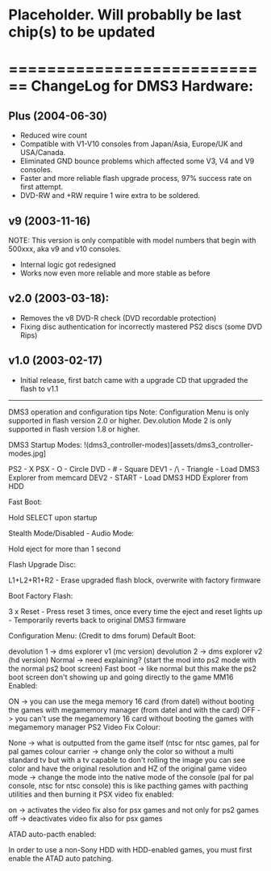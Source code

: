 # Placeholder. Will probablly be last chip(s) to be updated

============================
ChangeLog for DMS3 Hardware:
============================

Plus (2004-06-30)
------------

 * Reduced wire count
 * Compatible with V1-V10 consoles from Japan/Asia, Europe/UK and USA/Canada.
 * Eliminated GND bounce problems which affected some V3, V4 and V9 consoles.
 * Faster and more reliable flash upgrade process, 97% success rate on first attempt.
 * DVD-RW and +RW require 1 wire extra to be soldered.


v9 (2003-11-16)
------------

 NOTE: This version is only compatible with model numbers that begin with 500xxx, aka v9 and v10 consoles.

 * Internal logic got redesigned
 * Works now even more reliable and more stable as before


v2.0 (2003-03-18):
------------

 * Removes the v8 DVD-R check (DVD recordable protection)
 * Fixing disc authentication for incorrectly mastered PS2 discs (some DVD Rips)


v1.0 (2003-02-17)
------------

 * Initial release, first batch came with a upgrade CD that upgraded the flash to v1.1


 ------------

 DMS3 operation and configuration tips
Note: Configuration Menu is only supported in flash version 2.0 or higher. Dev.olution Mode 2 is only supported in flash version 1.8 or higher.

DMS3 Startup Modes:
!(dms3_controller-modes)[assets/dms3_controller-modes.jpg]

PS2 - X
PSX - O - Circle
DVD - # - Square
DEV1 - /\ - Triangle - Load DMS3 Explorer from memcard
DEV2 - START - Load DMS3 HDD Explorer from HDD

Fast Boot:

Hold SELECT upon startup

Stealth Mode/Disabled - Audio Mode:

Hold eject for more than 1 second

Flash Upgrade Disc:

L1+L2+R1+R2 - Erase upgraded flash block, overwrite with factory firmware

Boot Factory Flash:

3 x Reset - Press reset 3 times, once every time the eject and reset lights up - Temporarily reverts back to original DMS3 firmware

Configuration Menu:
(Credit to dms forum)
Default Boot:

devolution 1 -> dms explorer v1 (mc version)
devolution 2 -> dms explorer v2 (hd version)
Normal -> need explaining? (start the mod into ps2 mode with the normal ps2 boot screen)
Fast boot -> like normal but this make the ps2 boot screen don't showing up and going directly to the game
MM16 Enabled:

ON -> you can use the mega memory 16 card (from datel) without booting the games with megamemory manager (from datel and with the card)
OFF -> you can't use the megamemory 16 card without booting the games with megamemory manager
PS2 Video Fix Colour:

None -> what is outputted from the game itself (ntsc for ntsc games, pal for pal games
colour carrier -> change only the color so without a multi standard tv but with a tv capable to don't rolling the image you can see color and have the original resolution and HZ of the original game
video mode -> change the mode into the native mode of the console (pal for pal console, ntsc for ntsc console) this is like pacthing games with pacthing utilities and then burning it
PSX video fix enabled:

on -> activates the video fix also for psx games and not only for ps2 games
off -> deactivates video fix also for psx games

ATAD auto-pacth enabled:

In order to use a non-Sony HDD with HDD-enabled games, you must first enable the ATAD auto patching.